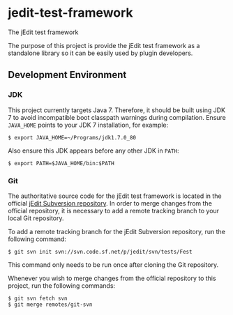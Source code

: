 # jedit-test-framework

The jEdit test framework

The purpose of this project is provide the jEdit test framework as a standalone library so it can be easily used by plugin developers.

## Development Environment

### JDK

This project currently targets Java 7.  Therefore, it should be built using JDK 7 to avoid incompatible boot classpath warnings during compilation.  Ensure `JAVA_HOME` points to your JDK 7 installation, for example:

    $ export JAVA_HOME=~/Programs/jdk1.7.0_80

Also ensure this JDK appears before any other JDK in `PATH`:

    $ export PATH=$JAVA_HOME/bin:$PATH

### Git

The authoritative source code for the jEdit test framework is located in the official [jEdit Subversion repository](http://svn.code.sf.net/p/jedit/svn/tests/). In order to merge changes from the official repository, it is necessary to add a remote tracking branch to your local Git repository.

To add a remote tracking branch for the jEdit Subversion repository, run the following command:

    $ git svn init svn://svn.code.sf.net/p/jedit/svn/tests/Fest

This command only needs to be run once after cloning the Git repository.

Whenever you wish to merge changes from the official repository to this project, run the following commands:

    $ git svn fetch svn
    $ git merge remotes/git-svn
